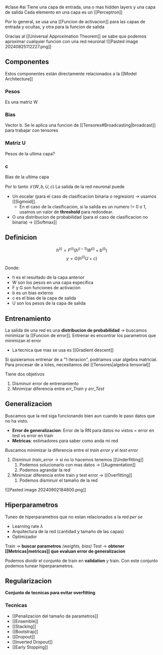 #clase #ai
Tiene una capa de entrada, una o mas hidden layers y una capa de salida
Cada elemento en una capa es un [[Perceptron]]

Por lo general, se usa una [[Funcion de activacion]] para las capas de entrada y ocultas, y otra para la funcion de salida

Gracias al [[Universal Approximation Theorem]] se sabe que podemos aproximar cualquier funcion con una red neuronal
![[Pasted image 20240825112227.png]]
## Componentes
Estos componentes están directamente relacionados a la [[Model Architecture]]
### Pesos
Es una matriz W

### Bias
Vector b. Se le aplica una funcion de [[Tensores#Broadcasting|broadcast]] para trabajar con tensores 

### Matriz U
Pesos de la ultima capa?

### c
Bias de la ultima capa

Por lo tanto $\mathcal{L}(W,b,U,c)$
La salida de la red neuronal puede 
- Un escalar (para el caso de clasificacion binaria o regresion) -> usamos [[Sigmoid]].
	- En el caso de la clasificacion, si la salida es un numero != 0 o 1, usamos un valor de **threshold** para redondear.
- O una distribucion de probabilidad (para el caso de clasificacion no binaria) -> [[Softmax]]
## Definicion
$$h^{(i)} = F^{(i)}(h^{(i-1)}W^{(i)} + b^{(i)})$$
$$y = G(h^{(i)}U + c)$$

Donde:
- h es el resultado de la capa anterior
- W son los pesos en una capa especifica
- F y G son funciones de activacion
- b es un bias externo
- c es el bias de la capa de salida
- U son los pesos de la capa de salida

## Entrenamiento
La salida de una red es una **distribucion de probabilidad** -> buscamos minimizar la [[Funcion de error]].
Entrenar es encontrar los parametros que minimizan el error
- La tecnica que mas se usa es [[Gradient descent]]

Si quisieramos entrenar de a "1 iteracion", podriamos usar algebra matricial. Para procesar de a lotes, necesitamos del [[Tensores|algebra tensorial]]

Tiene dos objetivos
1. Disminuir error de entrenamiento
2. Minimizar diferencia entre *err_Train* y *err_Test*

## Generalizacion
Buscamos que la red siga funcionando bien aun cuando le paso datos que no ha visto.

- **Error de generalizacion**: Error de la RN para datos no vistos = error en test vs error en train
- **Metricas**: estimadores para saber como anda mi red

Buscamos minimizar la diferencia entre el *train error* y el *test error*
1. Disminuir *train_error* -> si no lo hacemos tenemos [[Underfitting]]
	1. Podemos solucionarlo con mas datos -> [[Augmentation]]
	2. Podemos agrandar la red
2. Minimizar diferencia entre train y test error -> [[Overfitting]]
	1. Podemos disminuir el tamaño de la red

![[Pasted image 20240902184800.png]]

## Hiperparametros
Tuneo de hiperparametros que no estan relacionados a la red *per se*
- Learning rate $\lambda$
- Arquitectura de la red (cantidad y tamaño de las capas)
- Optimizador

Train -> **buscar parametros** *(weights, bias)*
Test -> **obtener [[Metricas|metricas]] que evaluan error de generalizacion**

Podemos dividir el conjunto de train en **validation** y train. Con este conjunto podemos tunear hiperparametros.
## Regularizacion
**Conjunto de tecnicas para evitar overfitting**
### Tecnicas
- [[Penalizacion del tamaño de parametros]]
- [[Ensemble]]
- [[Stacking]]
- [[Bootstrap]]
- [[Dropout]]
- [[Inverted Dropout]]
- [[Early Stopping]]
